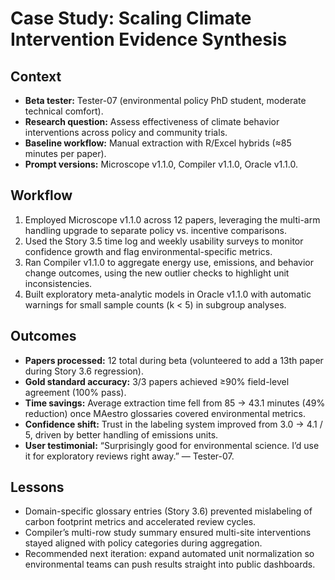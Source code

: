 # Case Study: Scaling Climate Intervention Evidence Synthesis

## Context
- **Beta tester:** Tester-07 (environmental policy PhD student, moderate technical comfort).  
- **Research question:** Assess effectiveness of climate behavior interventions across policy and community trials.  
- **Baseline workflow:** Manual extraction with R/Excel hybrids (≈85 minutes per paper).  
- **Prompt versions:** Microscope v1.1.0, Compiler v1.1.0, Oracle v1.1.0.

## Workflow
1. Employed Microscope v1.1.0 across 12 papers, leveraging the multi-arm handling upgrade to separate policy vs. incentive comparisons.  
2. Used the Story 3.5 time log and weekly usability surveys to monitor confidence growth and flag environmental-specific metrics.  
3. Ran Compiler v1.1.0 to aggregate energy use, emissions, and behavior change outcomes, using the new outlier checks to highlight unit inconsistencies.  
4. Built exploratory meta-analytic models in Oracle v1.1.0 with automatic warnings for small sample counts (k < 5) in subgroup analyses.

## Outcomes
- **Papers processed:** 12 total during beta (volunteered to add a 13th paper during Story 3.6 regression).  
- **Gold standard accuracy:** 3/3 papers achieved ≥90% field-level agreement (100% pass).  
- **Time savings:** Average extraction time fell from 85 → 43.1 minutes (49% reduction) once MAestro glossaries covered environmental metrics.  
- **Confidence shift:** Trust in the labeling system improved from 3.0 → 4.1 / 5, driven by better handling of emissions units.  
- **User testimonial:** “Surprisingly good for environmental science. I’d use it for exploratory reviews right away.” — Tester-07.

## Lessons
- Domain-specific glossary entries (Story 3.6) prevented mislabeling of carbon footprint metrics and accelerated review cycles.  
- Compiler’s multi-row study summary ensured multi-site interventions stayed aligned with policy categories during aggregation.  
- Recommended next iteration: expand automated unit normalization so environmental teams can push results straight into public dashboards.
